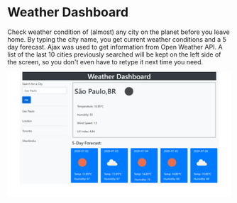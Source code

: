 # Weather Dashboard

Check weather condition of (almost) any city on the planet before you leave home.
By typing the city name, you get current weather conditions and a 5 day forecast.
Ajax was used to get information from Open Weather API.
A list of the last 10 cities previously searched will be kept on the left side of the screen, 
so you don't even have to retype it next time you need.

![image](screenshot.png)
